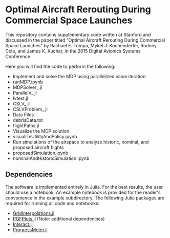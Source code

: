 # Optimal Aircraft Rerouting During Commercial Space Launches

This repository contains supplementary code written at Stanford and discussed in the paper titled “Optimal Aircraft Rerouting During Commercial Space Launches” by Rachael E. Tompa, Mykel J. Kochenderfer, Rodney Cole, and James K. Kuchar, in the 2015 Digital Avionics Systems Conference. 

Here you will find the code to perform the following:
*	Implement and solve the MDP using parallelized value iteration
  *	runMDP.ipynb
  * MDPSolver_.jl
  * ParallelV_.jl
  * lvtest.jl
  * CSLV_.jl
  * CSLVProblem_.jl
*	Data Files
  * debrisData.txt
  * flightPaths.jl
*	Visualize the MDP solution
  * visualizeUtilityAndPolicy.ipynb
*	Run simulations of the airspace to analyze historic, nominal, and proposed aircraft flights
  * proposedSimulation.ipynb
  * nominalAndHistoricSimulation.ipynb

## Dependencies

The software is implemented entirely in Julia. For the best results, the user should use a notebook. An example notebook is provided for the reader's convenience in the example subdirectory. The following Julia packages are required for running all code and notebooks:
*	[GridInterpolations.jl](https://github.com/sisl/GridInterpolations.jl)
*	[PGFPlots.jl](https://github.com/sisl/PGFPlots.jl) (Note: additional dependencies)
*	[Interact.jl](https://github.com/JuliaLang/Interact.jl)
*	[ProgressMeter.jl](https://github.com/timholy/ProgressMeter.jl)

